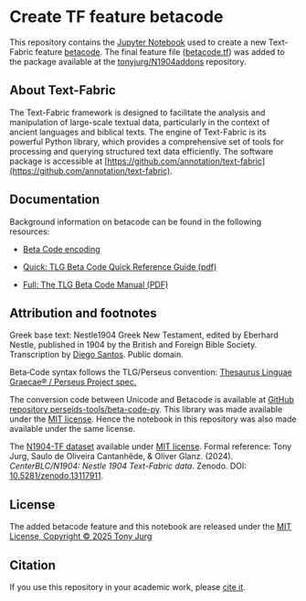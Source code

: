 # Create TF feature betacode

This repository contains the [Jupyter Notebook](Feature_creation_betacode_for_N1904-TF_dataset.ipynb) used to create a new Text-Fabric feature [betacode](https://github.com/tonyjurg/N1904addons/blob/main/docs/features/betacode.md). The final feature file ([betacode.tf](tf/1.0.0/betacode.tf)) was added to the package available at the [tonyjurg/N1904addons](https://tonyjurg.github.io/N1904addons/) repository.

## About Text-Fabric

The Text-Fabric framework is designed to facilitate the analysis and manipulation of large-scale textual data, particularly in the context of ancient languages and biblical texts. The engine of Text-Fabric is its powerful Python library, which provides a comprehensive set of tools for processing and querying structured text data efficiently. The software package is accessible at [https://github.com/annotation/text-fabric](https://github.com/annotation/text-fabric).

## Documentation

Background information on betacode can be found in the following resources:

 - [Beta Code encoding](https://stephanus.tlg.uci.edu/encoding.php)

 - [Quick: TLG Beta Code Quick Reference Guide (pdf)](https://stephanus.tlg.uci.edu/encoding/quickbeta.pdf)

 - [Full: The TLG Beta Code Manual (PDF)](https://stephanus.tlg.uci.edu/encoding/BCM.pdf)

## Attribution and footnotes

Greek base text: Nestle1904 Greek New Testament, edited by Eberhard Nestle, published in 1904 by the British and Foreign Bible Society. Transcription by [Diego Santos](https://sites.google.com/site/nestle1904/home). Public domain.

Beta‑Code syntax follows the TLG/Perseus convention: [Thesaurus Linguae Graecae® / Perseus Project spec.](https://stephanus.tlg.uci.edu/encoding/BCM.pdf)

The conversion code between Unicode and Betacode is available at [GitHub repository perseids-tools/beta-code-py](https://github.com/perseids-tools/beta-code-py). This library was made available under the [MIT license](https://github.com/perseids-tools/beta-code-py?tab=MIT-1-ov-file). Hence the notebook in this repository was also made available under the same license.

The [N1904-TF dataset](https://centerblc.github.io/N1904/) available under [MIT license](https://github.com/CenterBLC/N1904/blob/main/LICENSE.md). Formal reference: Tony Jurg, Saulo de Oliveira Cantanhêde, & Oliver Glanz. (2024). *CenterBLC/N1904: Nestle 1904 Text-Fabric data*. Zenodo. DOI: [10.5281/zenodo.13117911](https://doi.org/10.5281/zenodo.13117910).

## License

The added betacode feature and this notebook are released under the [MIT License, Copyright © 2025 Tony Jurg](https://github.com/tonyjurg/create_TF_feature_betacode/blob/main/LICENSE.md)

## Citation

If you use this repository in your academic work, please [cite it](CITATION.cff).

